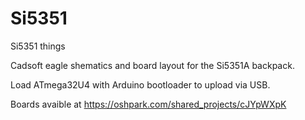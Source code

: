 Si5351
======

Si5351 things

Cadsoft eagle shematics and board layout for the Si5351A backpack. 

Load ATmega32U4 with Arduino bootloader to upload via USB. 

Boards avaible at https://oshpark.com/shared_projects/cJYpWXpK
